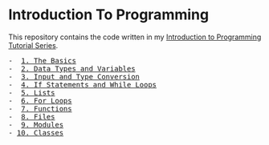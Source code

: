 <h1>Introduction To Programming</h1>

This repository contains the code written in my <a href="https://www.youtube.com/playlist?list=PLWuRbZ_7VbDzYzZJ75csxOCsdVnFcNvCf">Introduction to Programming Tutorial Series</a>.
<pre>
-  <a href="https://youtu.be/-iw0scRjykc">1. The Basics</a>
-  <a href="https://youtu.be/sSxtuUebJTQ">2. Data Types and Variables</a>
-  <a href="https://youtu.be/sedS9L9soII">3. Input and Type Conversion</a>
-  <a href="https://youtu.be/JdQuChu02uY">4. If Statements and While Loops</a>
-  <a href="https://youtu.be/9ptiBEWVhjc">5. Lists</a>
-  <a href="https://youtu.be/_nwpPvw8log">6. For Loops</a>
-  <a href="https://youtu.be/8mhhHrAF3-4">7. Functions</a>
-  <a href="https://youtu.be/eZ4gQ3rje1E">8. Files</a>
-  <a href="https://youtu.be/bJDFMZoGsGE">9. Modules</a>
- <a href="https://youtu.be/s6Bc6Pah8i8">10. Classes</a>
</pre
